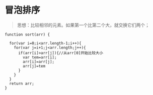 # 冒泡排序

>思想：比较相邻的元素。如果第一个比第二个大，就交换它们两个；

```
function sort(arr) {

  for(var i=0;i<arr.length-1;i++){
    for(var j=i+1;j<arr.length;j++){
      if(arr[i]>arr[j]){//从arr[0]开始比较大小
        var tem=arr[i];
        arr[i]=arr[j];
        arr[j]=tem
      }
    }
  }
  return arr;
}
```
